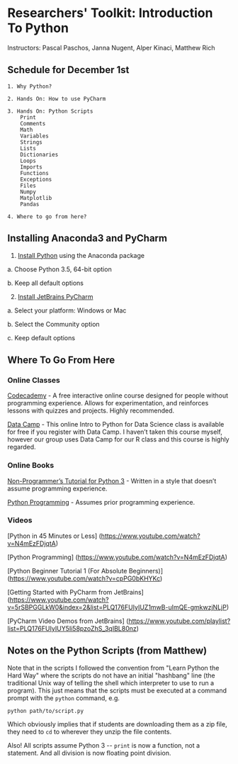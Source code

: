 # Researchers' Toolkit: Introduction To Python

Instructors: Pascal Paschos, Janna Nugent, Alper Kinaci, Matthew Rich

## Schedule for December 1st
    1. Why Python?

    2. Hands On: How to use PyCharm

    3. Hands On: Python Scripts
        Print
        Comments
        Math
        Variables
        Strings
        Lists
        Dictionaries
        Loops
        Imports
        Functions
        Exceptions
        Files
        Numpy
        Matplotlib
        Pandas

    4. Where to go from here?  

## Installing Anaconda3 and PyCharm

1. [Install Python](https://docs.continuum.io/anaconda/install) using the Anaconda package

  a. Choose Python 3.5, 64-bit option
  
  b. Keep all default options
  
2. [Install JetBrains PyCharm](https://www.jetbrains.com/pycharm/download/)

  a. Select your platform: Windows or Mac
  
  b. Select the Community option
  
  c. Keep default options

## Where To Go From Here

### Online Classes

[Codecademy](https://www.codecademy.com/learn/python) -
A free interactive online course designed for people without programming experience.  Allows for experimentation, and reinforces lessons with quizzes and projects.  Highly recommended.

[Data Camp](https://www.datacamp.com/courses/intro-to-python-for-data-science) -
This online Intro to Python for Data Science class is available for free if you register with Data Camp.  I haven’t taken this course myself, however our group uses Data Camp for our R class and this course is highly regarded.


### Online Books

[Non-Programmer’s Tutorial for Python 3](https://en.wikibooks.org/wiki/Non-Programmer%27s_Tutorial_for_Python_3/Hello,_World) -  Written in a style that doesn’t assume programming experience.

[Python Programming](https://en.wikibooks.org/wiki/Python_Programming/Overview) - Assumes prior programming experience.


### Videos

[Python in 45 Minutes or Less]
(https://www.youtube.com/watch?v=N4mEzFDjqtA)

[Python Programming]
(https://www.youtube.com/watch?v=N4mEzFDjqtA)

[Python Beginner Tutorial 1 (For Absolute Beginners)]
(https://www.youtube.com/watch?v=cpPG0bKHYKc)

[Getting Started with PyCharm from JetBrains]
(https://www.youtube.com/watch?v=5rSBPGGLkW0&index=2&list=PLQ176FUIyIUZ1mwB-uImQE-gmkwzjNLjP)

[PyCharm Video Demos from JetBrains]
(https://www.youtube.com/playlist?list=PLQ176FUIyIUY5Ii58pzoZhS_3qIBL80nz)


## Notes on the Python Scripts (from Matthew)

Note that in the scripts I followed the convention from "Learn Python the Hard
Way" where the scripts do not have an initial "hashbang" line (the traditional
Unix way of telling the shell which interpreter to use to run a program). This
just means that the scripts must be executed at a command prompt with the
`python` command, e.g.

    python path/to/script.py

Which obviously implies that if students are downloading them as a zip file,
they need to `cd` to wherever they unzip the file contents.

Also! All scripts assume Python 3 -- `print` is now a function, not a statement.
And all division is now floating point division.
